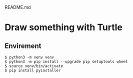 README.md
# Draw something with Turtle

## Envirement
```
$ python3 -m venv venv
$ python3 -m pip install --upgrade pip setuptools wheel
$ source venv/bin/activate
$ pip install pyinstaller
```

